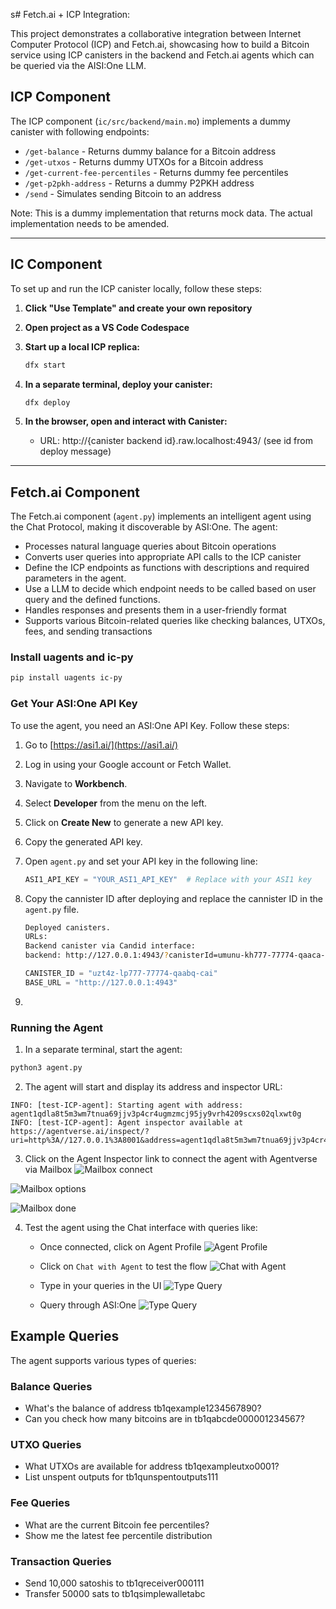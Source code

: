 s# Fetch.ai + ICP Integration:

This project demonstrates a collaborative integration between Internet Computer Protocol (ICP) and Fetch.ai, showcasing how to build a Bitcoin service using ICP canisters in the backend and Fetch.ai agents which can be queried via the AISI:One LLM.

## ICP Component

The ICP component (`ic/src/backend/main.mo`) implements a dummy canister with following endpoints:

- `/get-balance` - Returns dummy balance for a Bitcoin address
- `/get-utxos` - Returns dummy UTXOs for a Bitcoin address
- `/get-current-fee-percentiles` - Returns dummy fee percentiles
- `/get-p2pkh-address` - Returns a dummy P2PKH address
- `/send` - Simulates sending Bitcoin to an address

Note: This is a dummy implementation that returns mock data. The actual implementation needs to be amended.

---

## IC Component

To set up and run the ICP canister locally, follow these steps:

1. **Click "Use Template" and create your own repository**

2. **Open project as a VS Code Codespace**
3. **Start up a local ICP replica:**

   ```bash
   dfx start
   ```

4. **In a separate terminal, deploy your canister:**

   ```bash
   dfx deploy
   ```

5. **In the browser, open and interact with Canister:**
   - URL: http://{canister backend id}.raw.localhost:4943/ (see id from deploy message)

---

## Fetch.ai Component

The Fetch.ai component (`agent.py`) implements an intelligent agent using the Chat Protocol, making it discoverable by ASI:One. The agent:

- Processes natural language queries about Bitcoin operations
- Converts user queries into appropriate API calls to the ICP canister
- Define the ICP endpoints as functions with descriptions and required parameters in the agent.
- Use a LLM to decide which endpoint needs to be called based on user query and the defined functions.
- Handles responses and presents them in a user-friendly format
- Supports various Bitcoin-related queries like checking balances, UTXOs, fees, and sending transactions

### Install uagents and ic-py

```bash
pip install uagents ic-py
```

### Get Your ASI:One API Key

To use the agent, you need an ASI:One API Key. Follow these steps:

1. Go to [https://asi1.ai/](https://asi1.ai/)
2. Log in using your Google account or Fetch Wallet.
3. Navigate to **Workbench**.
4. Select **Developer** from the menu on the left.
5. Click on **Create New** to generate a new API key.
6. Copy the generated API key.
7. Open `agent.py` and set your API key in the following line:
   ```python
   ASI1_API_KEY = "YOUR_ASI1_API_KEY"  # Replace with your ASI1 key
   ```
8. Copy the cannister ID after deploying and replace the cannister ID in the `agent.py` file.

   ```bash
   Deployed canisters.
   URLs:
   Backend canister via Candid interface:
   backend: http://127.0.0.1:4943/?canisterId=umunu-kh777-77774-qaaca-cai&id=uzt4z-lp777-77774-qaabq-cai
   ```

   ```python
   CANISTER_ID = "uzt4z-lp777-77774-qaabq-cai"
   BASE_URL = "http://127.0.0.1:4943"
   ```

9.

### Running the Agent

1. In a separate terminal, start the agent:

```bash
python3 agent.py
```

2. The agent will start and display its address and inspector URL:

```
INFO: [test-ICP-agent]: Starting agent with address: agent1qdla8t5m3wm7tnua69jjv3p4cr4ugmzmcj95jy9vrh4209scxs02qlxwt0g
INFO: [test-ICP-agent]: Agent inspector available at https://agentverse.ai/inspect/?uri=http%3A//127.0.0.1%3A8001&address=agent1qdla8t5m3wm7tnua69jjv3p4cr4ugmzmcj95jy9vrh4209scxs02qlxwt0g
```

3. Click on the Agent Inspector link to connect the agent with Agentverse via Mailbox
   ![Mailbox connect](./fetch/images/mailbox-connect.png)

![Mailbox options](./fetch/images/mailbox-options.png)

![Mailbox done](./fetch/images/mailbox-done.png)

4. Test the agent using the Chat interface with queries like:

   - Once connected, click on Agent Profile
     ![Agent Profile](./fetch/images/agent-profile.png)

   - Click on `Chat with Agent` to test the flow
     ![Chat with Agent](./fetch/images/chat-with-agent.png)

   - Type in your queries in the UI
     ![Type Query](./fetch/images/chat-ui.png)

   - Query through ASI:One
     ![Type Query](./fetch/images/asi1.png)

## Example Queries

The agent supports various types of queries:

### Balance Queries

- What's the balance of address tb1qexample1234567890?
- Can you check how many bitcoins are in tb1qabcde000001234567?

### UTXO Queries

- What UTXOs are available for address tb1qexampleutxo0001?
- List unspent outputs for tb1qunspentoutputs111

### Fee Queries

- What are the current Bitcoin fee percentiles?
- Show me the latest fee percentile distribution

### Transaction Queries

- Send 10,000 satoshis to tb1qreceiver000111
- Transfer 50000 sats to tb1qsimplewalletabc

